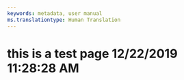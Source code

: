 ```yaml
---
keywords: metadata, user manual
ms.translationtype: Human Translation
---
```

# this is a test page 12/22/2019 11:28:28 AM